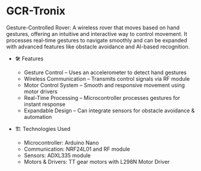 # GCR-Tronix
Gesture-Controlled Rover: A wireless rover that moves based on hand gestures, offering an intuitive and interactive way to control movement. It processes real-time gestures to navigate smoothly and can be expanded with advanced features like obstacle avoidance and AI-based recognition.
- 🛠 Features
  - Gesture Control – Uses an accelerometer to detect hand gestures
  - Wireless Communication – Transmits control signals via RF module
  - Motor Control System – Smooth and responsive movement using motor drivers
  - Real-Time Processing – Microcontroller processes gestures for instant response
  - Expandable Design – Can integrate sensors for obstacle avoidance & automation

- 🏗️ Technologies Used
  - Microcontroller: Arduino Nano
  - Communication: NRF24L01 and RF module
  - Sensors: ADXL335 module
  - Motors & Drivers: TT gear motors with L298N Motor Driver

